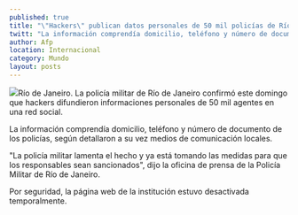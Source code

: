 ```yaml
---
published: true
title: "\"Hackers\" publican datos personales de 50 mil policías de Río de Janeiro"
twitt: "La información comprendía domicilio, teléfono y número de documento de los agentes, según detallaron medios de comunicación brasileños."
author: Afp
location: Internacional
category: Mundo
layout: posts
---
```


![](http://i.imgur.com/bCWmy1tm.jpg)Río de Janeiro. La policía militar de Río de Janeiro confirmó este domingo que hackers difundieron informaciones personales de 50 mil agentes en una red social.

La información comprendía domicilio, teléfono y número de documento de los policías, según detallaron a su vez medios de comunicación locales.

"La policía militar lamenta el hecho y ya está tomando las medidas para que los responsables sean sancionados", dijo la oficina de prensa de la Policía Militar de Río de Janeiro.

Por seguridad, la página web de la institución estuvo desactivada temporalmente.
